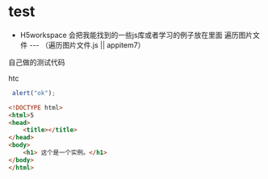 # test

* H5workspace    会把我能找到的一些js库或者学习的例子放在里面
   遍历图片文件  --- （遍历图片文件.js || appitem7）



自己做的测试代码


htc

```js
 alert("ok");
```

```html
<!DOCTYPE html>
<html>5
<head>
	<title></title>
</head>
<body>
	<h1> 这个是一个实例。</h1>
</body>
</html>
```
